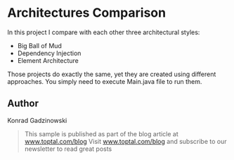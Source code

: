 Architectures Comparison
========================

In this project I compare with each other three architectural styles:

- Big Ball of Mud
- Dependency Injection
- Element Architecture

Those projects do exactly the same, yet they are created using different approaches. You simply need to execute Main.java file to run them.

## Author
Konrad Gadzinowski

> This sample is published as part of the blog article at www.toptal.com/blog 
> Visit www.toptal.com/blog and subscribe to our newsletter to read great posts
